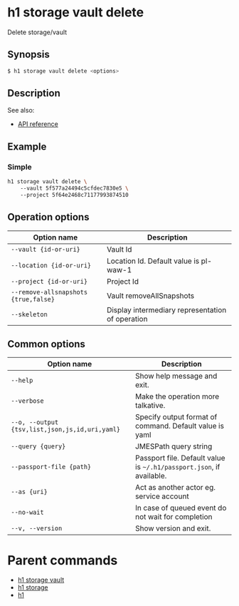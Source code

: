 
# h1 storage vault delete

Delete storage/vault

## Synopsis

```bash
$ h1 storage vault delete <options>
```

## Description

See also:

* [API reference](https://api.hyperone.com/v2/docs#operation/storage_project_vault_delete)

## Example


### Simple

```bash
h1 storage vault delete \ 
	--vault 5f577a24494c5cfdec7830e5 \ 
	--project 5f64e2468c71177993874510
```

## Operation options

| Option name                              | Description                                      |
| ---------------------------------------- | ------------------------------------------------ |
| ```--vault {id-or-uri}```                | Vault Id                                         |
| ```--location {id-or-uri}```             | Location Id. Default value is pl-waw-1           |
| ```--project {id-or-uri}```              | Project Id                                       |
| ```--remove-allsnapshots {true,false}``` | Vault removeAllSnapshots                         |
| ```--skeleton```                         | Display intermediary representation of operation |

## Common options

| Option name                                        | Description                                                              |
| -------------------------------------------------- | ------------------------------------------------------------------------ |
| ```--help```                                       | Show help message and exit.                                              |
| ```--verbose```                                    | Make the operation more talkative.                                       |
| ```--o, --output {tsv,list,json,js,id,uri,yaml}``` | Specify output format of command. Default value is yaml                  |
| ```--query {query}```                              | JMESPath query string                                                    |
| ```--passport-file {path}```                       | Passport file. Default value is ```~/.h1/passport.json```, if available. |
| ```--as {uri}```                                   | Act as another actor eg. service account                                 |
| ```--no-wait```                                    | In case of queued event do not wait for completion                       |
| ```--v, --version```                               | Show version and exit.                                                   |

# Parent commands

* [h1 storage vault](./../README.md)
* [h1 storage](./../../README.md)
* [h1](./../../../README.md)
